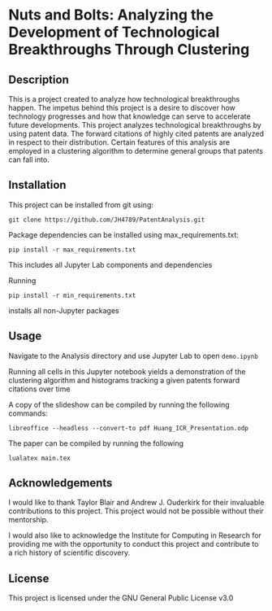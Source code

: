 # Nuts and Bolts: Analyzing the Development of Technological Breakthroughs Through Clustering

## Description

This is a project created to analyze how technological breakthroughs happen. The impetus behind this project is a desire to discover how technology progresses and how that knowledge can serve to accelerate future developments. This project analyzes technological breakthroughs by using patent data. The forward citations of highly cited patents are analyzed in respect to their distribution. Certain features of this analysis are employed in a clustering algorithm to determine general groups that patents can fall into.

## Installation

This project can be installed from git using:

```
git clone https://github.com/JH4789/PatentAnalysis.git
```
Package dependencies can be installed using max_requirements.txt:
```
pip install -r max_requirements.txt
```
This includes all Jupyter Lab components and dependencies

Running

```
pip install -r min_requirements.txt
```

installs  all non-Jupyter packages 

## Usage

Navigate to the Analysis directory and use Jupyter Lab to open ```demo.ipynb```

Running all cells in this Jupyter notebook yields a demonstration of the clustering algorithm and histograms tracking a given patents forward citations over time

A copy of the slideshow can be compiled by running the following commands:
```
libreoffice --headless --convert-to pdf Huang_ICR_Presentation.odp
```
The paper can be compiled by running the following
```
lualatex main.tex
```
## Acknowledgements

I would like to thank Taylor Blair and Andrew J. Ouderkirk for their invaluable contributions to this project. This project would not be possible without their mentorship.

I would also like to acknowledge the Institute for Computing in Research for providing me with the opportunity to conduct this project and contribute to a rich history of scientific discovery. 

## License

This project is licensed under the GNU General Public License v3.0





